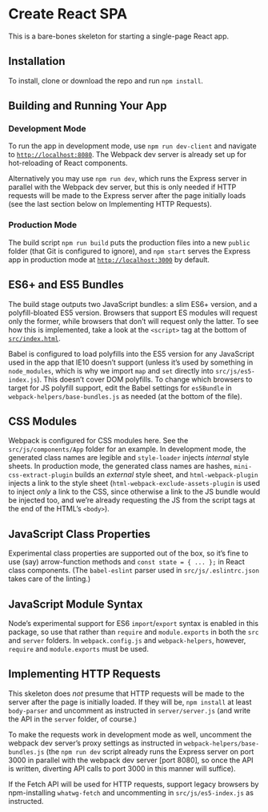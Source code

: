 # Create React SPA

This is a bare-bones skeleton for starting a single-page React app.

## Installation

To install, clone or download the repo and run `npm install`.

## Building and Running Your App

### Development Mode

To run the app in development mode, use `npm run dev-client` and navigate to [`http://localhost:8080`](http://localhost:8080). The Webpack dev server is already set up for hot-reloading of React components.

Alternatively you may use `npm run dev`, which runs the Express server in parallel with the Webpack dev server, but this is only needed if HTTP requests will be made to the Express server after the page initially loads (see the last section below on Implementing HTTP Requests).

### Production Mode

The build script `npm run build` puts the production files into a new `public` folder (that Git is configured to ignore), and `npm start` serves the Express app in production mode at [`http://localhost:3000`](http://localhost:3000) by default.

## ES6+ and ES5 Bundles

The build stage outputs two JavaScript bundles: a slim ES6+ version, and a polyfill-bloated ES5 version. Browsers that support ES modules will request only the former, while browsers that don’t will request only the latter. To see how this is implemented, take a look at the `<script>` tag at the bottom of [`src/index.html`](./src/index.html#L10).

Babel is configured to load polyfills into the ES5 version for any JavaScript used in the app that IE10 doesn’t support (unless it’s used by something in `node_modules`, which is why we import `map` and `set` directly into `src/js/es5-index.js`). This doesn’t cover DOM polyfills. To change which browsers to target for JS polyfill support, edit the Babel settings for `es5Bundle` in `webpack-helpers/base-bundles.js` as needed (at the bottom of the file).

## CSS Modules

Webpack is configured for CSS modules here. See the `src/js/components/App` folder for an example. In development mode, the generated class names are legible and `style-loader` injects *internal* style sheets. In production mode, the generated class names are hashes, `mini-css-extract-plugin` builds an *external* style sheet, and `html-webpack-plugin` injects a link to the style sheet (`html-webpack-exclude-assets-plugin` is used to inject *only* a link to the CSS, since otherwise a link to the JS bundle would be injected too, and we’re already requesting the JS from the script tags at the end of the HTML’s `<body>`).

## JavaScript Class Properties

Experimental class properties are supported out of the box, so it’s fine to use (say) arrow-function methods and `const state = { ... };` in React class components. (The `babel-eslint` parser used in `src/js/.eslintrc.json` takes care of the linting.)

## JavaScript Module Syntax

Node’s experimental support for ES6 `import`/`export` syntax is enabled in this package, so use that rather than `require` and `module.exports` in both the `src` and `server` folders. In `webpack.config.js` and `webpack-helpers`, however, `require` and `module.exports` must be used.

## Implementing HTTP Requests

This skeleton does *not* presume that HTTP requests will be made to the server after the page is initially loaded. If they will be, `npm install` at least `body-parser` and uncomment as instructed in `server/server.js` (and write the API in the `server` folder, of course.)

To make the requests work in development mode as well, uncomment the webpack dev server’s proxy settings as instructed in `webpack-helpers/base-bundles.js` (the `npm run dev` script already runs the Express server on port 3000 in parallel with the webpack dev server [port 8080], so once the API is written, diverting API calls to port 3000 in this manner will suffice).

If the Fetch API will be used for HTTP requests, support legacy browsers by npm-installing `whatwg-fetch` and uncommenting in `src/js/es5-index.js` as instructed.
